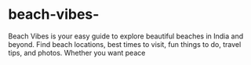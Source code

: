 # beach-vibes-
Beach Vibes is your easy guide to explore beautiful beaches in India and beyond. Find beach locations, best times to visit, fun things to do, travel tips, and photos. Whether you want peace
